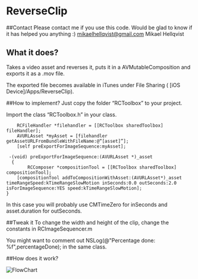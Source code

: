 # ReverseClip
##Contact
Please contact me if you use this code. Would be glad to know if it has helped you anything :)
mikaelhellqvist@gmail.com
Mikael Hellqvist

## What it does?
Takes a video asset and reverses it, puts it in a AVMutableComposition and exports it as a .mov file. 

The exported file becomes available in iTunes under File Sharing ( [iOS Device]/Apps/ReverseClip).

##How to implement?
Just copy the folder “RCToolbox” to your project.

Import the class “RCToolbox.h” in your class.

	    RCFileHandler *filehandler = [[RCToolbox sharedToolbox] fileHandler];
	    AVURLAsset *myAsset = [filehandler getAssetURLFromBundleWithFileName:@“[asset]”];
	    [self preExportForImageSequence:myAsset];

	 -(void) preExportForImageSequence:(AVURLAsset *)_asset
	  {
	 	    RCComposer *compositionTool = [[RCToolbox sharedToolbox] compositionTool];
	    [compositionTool addToCompositionWithAsset:(AVURLAsset*)_asset timeRangeSpeed:kTimeRangeSlowMotion inSeconds:0.0 outSeconds:2.0 isForImageSequence:YES speed:kTimeRangeSlowMotion];
	}

In this case you will probably use CMTimeZero for inSeconds and asset.duration for outSeconds.

##Tweak it
To change the width and height of the clip, change the constants in RCImageSequencer.m 

You might want to comment out  NSLog(@"Percentage done: %f",percentageDone); in the same class.

##How does it work?

![FlowChart](https://raw.github.com/mikaelhellqvist/ReverseClip/master/ReverseClip%20FlowChart.png)